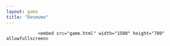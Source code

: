 ```yaml
---
layout: game
title: "Desmume"
---
```

                <embed src="game.html" width="1500" height="700" allowfullscreen>
 
